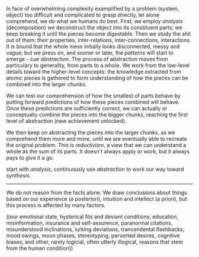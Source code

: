 In face of overwhelming complexity examplified by a problem (system, object) too difficult and complicated to grasp directly, let alone comprehend, we do what we humans do best. First, we employ *analysis* (decomposition) we deconstruct the object into its constituent parts; we keep breaking it until the pieces become digestable. Then we study the shit out of them: their properties, inter-relations, inter-connections, interactions. It is bound that the whole mess initially looks disconnected, messy and vague; but we press on, and sooner or later, the *patterns* will start to emerge - cue *abstraction*. The process of abstraction moves from particulary to generality, from parts to a whole. We work from the low-level details toward the higher-level concepts: the knowledge extracted from atomic pieces is gathered to form understanding of how the pieces can be combined into the larger chunks.

We can test our comprehension of how the smallest of parts behave by putting forward predictions of how these pieces combined will behave. Once these predictions are sufficiently correct, we can actually or conceptually combine the pieces into the bigger chunks, reaching the first level of abstraction (new achievement unlocked).




We then keep on abstracting the pieces into the larger chunks, as we comprehend them more and more, until we are eventually able to recreate the original problem. This is *reductivism*, a view that we can understand a whole as the sum of its parts. It doesn't always apply or work, but it always pays to give it a go.

start with *analysis*, continuously use *abstraction* to work our way toward *synthesis*. 


---

We do not reason from the facts alone. We draw conclusions about things based on our experience (a posteriori), intuition and intellect (a priori), but this process is affected by many factors.

((our emotional state, hysterical fits and deviant conditions, education, misinformation, insurance and self-assurence, paranormal citations, misunderstood inclinations, lurking deviations, trancendental flashbacks, mood swings, moon phases, stereotyping, perverted desires, cognitive biases, and other, rarely logicial, often utterly illogical, reasons that stem from the human condition))
